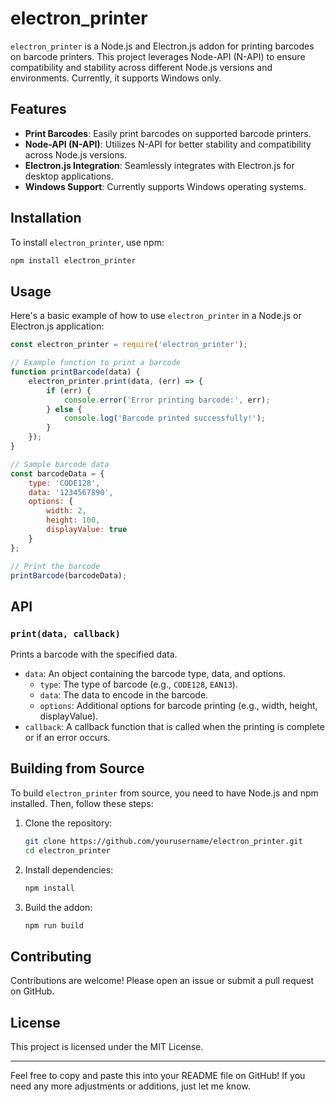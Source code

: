 # electron_printer

`electron_printer` is a Node.js and Electron.js addon for printing barcodes on barcode printers. This project leverages Node-API (N-API) to ensure compatibility and stability across different Node.js versions and environments. Currently, it supports Windows only.

## Features

- **Print Barcodes**: Easily print barcodes on supported barcode printers.
- **Node-API (N-API)**: Utilizes N-API for better stability and compatibility across Node.js versions.
- **Electron.js Integration**: Seamlessly integrates with Electron.js for desktop applications.
- **Windows Support**: Currently supports Windows operating systems.

## Installation

To install `electron_printer`, use npm:

```bash
npm install electron_printer
```

## Usage

Here's a basic example of how to use `electron_printer` in a Node.js or Electron.js application:

```javascript
const electron_printer = require('electron_printer');

// Example function to print a barcode
function printBarcode(data) {
    electron_printer.print(data, (err) => {
        if (err) {
            console.error('Error printing barcode:', err);
        } else {
            console.log('Barcode printed successfully!');
        }
    });
}

// Sample barcode data
const barcodeData = {
    type: 'CODE128',
    data: '1234567890',
    options: {
        width: 2,
        height: 100,
        displayValue: true
    }
};

// Print the barcode
printBarcode(barcodeData);
```

## API

### `print(data, callback)`

Prints a barcode with the specified data.

- `data`: An object containing the barcode type, data, and options.
  - `type`: The type of barcode (e.g., `CODE128`, `EAN13`).
  - `data`: The data to encode in the barcode.
  - `options`: Additional options for barcode printing (e.g., width, height, displayValue).
- `callback`: A callback function that is called when the printing is complete or if an error occurs.

## Building from Source

To build `electron_printer` from source, you need to have Node.js and npm installed. Then, follow these steps:

1. Clone the repository:
    ```bash
    git clone https://github.com/yourusername/electron_printer.git
    cd electron_printer
    ```

2. Install dependencies:
    ```bash
    npm install
    ```

3. Build the addon:
    ```bash
    npm run build
    ```

## Contributing

Contributions are welcome! Please open an issue or submit a pull request on GitHub.

## License

This project is licensed under the MIT License.

---

Feel free to copy and paste this into your README file on GitHub! If you need any more adjustments or additions, just let me know.
